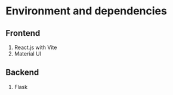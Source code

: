 <h1>Environment and dependencies</h1>
<h2>Frontend</h2>
<ol>
  <li>React.js with Vite</li>
  <li>Material UI</li>
</ol>
<h2>Backend</h2>
<ol>
  <li>Flask</li>
</ol>
